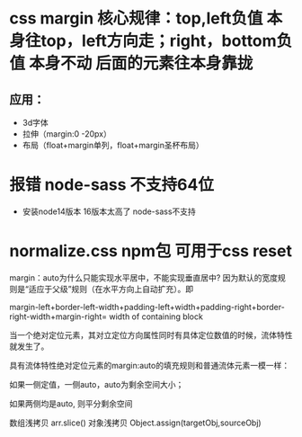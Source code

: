 # css margin 核心规律：top,left负值 本身往top，left方向走；right，bottom负值 本身不动 后面的元素往本身靠拢
## 应用：
- 3d字体
- 拉伸（margin:0 -20px）
- 布局（float+margin单列，float+margin圣杯布局）
# 报错 node-sass 不支持64位
- 安装node14版本  16版本太高了 node-sass不支持
# normalize.css npm包 可用于css reset

margin：auto为什么只能实现水平居中，不能实现垂直居中?
因为默认的宽度规则是“适应于父级”规则（在水平方向上自动扩充）。即

margin-left+border-left-width+padding-left+width+padding-right+border-right-width+margin-right= width of containing block

当一个绝对定位元素，其对立定位方向属性同时有具体定位数值的时候，流体特性就发生了。

具有流体特性绝对定位元素的margin:auto的填充规则和普通流体元素一模一样：

如果一侧定值，一侧auto，auto为剩余空间大小；

如果两侧均是auto, 则平分剩余空间

数组浅拷贝 arr.slice()
对象浅拷贝 Object.assign(targetObj,sourceObj)
